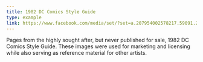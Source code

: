 ```yaml
---
title: 1982 DC Comics Style Guide
type: example
link: https://www.facebook.com/media/set/?set=a.207954002578217.59091.207950722578545&type=3
---
```


Pages from the highly sought after, but never published for sale, 1982 DC Comics Style Guide. These images were used for marketing and licensing while also serving as reference material for other artists.
